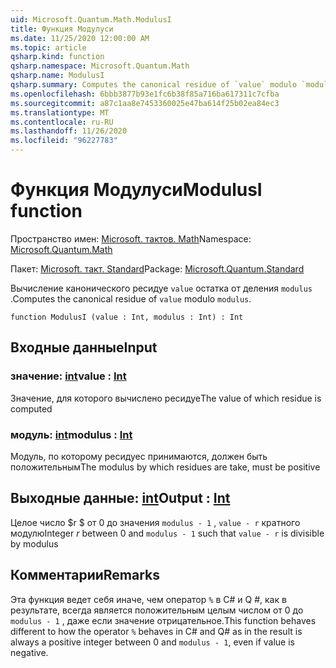 ```yaml
---
uid: Microsoft.Quantum.Math.ModulusI
title: Функция Модулуси
ms.date: 11/25/2020 12:00:00 AM
ms.topic: article
qsharp.kind: function
qsharp.namespace: Microsoft.Quantum.Math
qsharp.name: ModulusI
qsharp.summary: Computes the canonical residue of `value` modulo `modulus`.
ms.openlocfilehash: 6bbb3877b93e1fc6b38f85a716ba617311c7cfba
ms.sourcegitcommit: a87c1aa8e7453360025e47ba614f25b02ea84ec3
ms.translationtype: MT
ms.contentlocale: ru-RU
ms.lasthandoff: 11/26/2020
ms.locfileid: "96227783"
---
```

# <a name="modulusi-function"></a><span data-ttu-id="51c1a-102">Функция Модулуси</span><span class="sxs-lookup"><span data-stu-id="51c1a-102">ModulusI function</span></span>

<span data-ttu-id="51c1a-103">Пространство имен: [Microsoft. тактов. Math](xref:Microsoft.Quantum.Math)</span><span class="sxs-lookup"><span data-stu-id="51c1a-103">Namespace: [Microsoft.Quantum.Math](xref:Microsoft.Quantum.Math)</span></span>

<span data-ttu-id="51c1a-104">Пакет: [Microsoft. такт. Standard](https://nuget.org/packages/Microsoft.Quantum.Standard)</span><span class="sxs-lookup"><span data-stu-id="51c1a-104">Package: [Microsoft.Quantum.Standard](https://nuget.org/packages/Microsoft.Quantum.Standard)</span></span>


<span data-ttu-id="51c1a-105">Вычисление канонического ресидуе `value` остатка от деления `modulus` .</span><span class="sxs-lookup"><span data-stu-id="51c1a-105">Computes the canonical residue of `value` modulo `modulus`.</span></span>

```qsharp
function ModulusI (value : Int, modulus : Int) : Int
```


## <a name="input"></a><span data-ttu-id="51c1a-106">Входные данные</span><span class="sxs-lookup"><span data-stu-id="51c1a-106">Input</span></span>

### <a name="value--int"></a><span data-ttu-id="51c1a-107">значение: [int](xref:microsoft.quantum.lang-ref.int)</span><span class="sxs-lookup"><span data-stu-id="51c1a-107">value : [Int](xref:microsoft.quantum.lang-ref.int)</span></span>

<span data-ttu-id="51c1a-108">Значение, для которого вычислено ресидуе</span><span class="sxs-lookup"><span data-stu-id="51c1a-108">The value of which residue is computed</span></span>


### <a name="modulus--int"></a><span data-ttu-id="51c1a-109">модуль: [int](xref:microsoft.quantum.lang-ref.int)</span><span class="sxs-lookup"><span data-stu-id="51c1a-109">modulus : [Int](xref:microsoft.quantum.lang-ref.int)</span></span>

<span data-ttu-id="51c1a-110">Модуль, по которому ресидуес принимаются, должен быть положительным</span><span class="sxs-lookup"><span data-stu-id="51c1a-110">The modulus by which residues are take, must be positive</span></span>



## <a name="output--int"></a><span data-ttu-id="51c1a-111">Выходные данные: [int](xref:microsoft.quantum.lang-ref.int)</span><span class="sxs-lookup"><span data-stu-id="51c1a-111">Output : [Int](xref:microsoft.quantum.lang-ref.int)</span></span>

<span data-ttu-id="51c1a-112">Целое число $r $ от 0 до значения `modulus - 1` , `value - r` кратного модулю</span><span class="sxs-lookup"><span data-stu-id="51c1a-112">Integer $r$ between 0 and `modulus - 1` such that `value - r` is divisible by modulus</span></span>

## <a name="remarks"></a><span data-ttu-id="51c1a-113">Комментарии</span><span class="sxs-lookup"><span data-stu-id="51c1a-113">Remarks</span></span>

<span data-ttu-id="51c1a-114">Эта функция ведет себя иначе, чем оператор `%` в C# и Q #, как в результате, всегда является положительным целым числом от 0 до `modulus - 1` , даже если значение отрицательное.</span><span class="sxs-lookup"><span data-stu-id="51c1a-114">This function behaves different to how the operator `%` behaves in C# and Q# as in the result is always a positive integer between 0 and `modulus - 1`, even if value is negative.</span></span>
